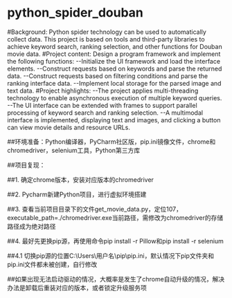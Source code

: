 # python_spider_douban
#Background: Python spider technology can be used to automatically collect data. This project is based on tools and third-party libraries to achieve keyword search, ranking selection, and other functions for Douban movie data.
#Project content: Design a program framework and implement the following functions:
--Initialize the UI framework and load the interface elements.
--Construct requests based on keywords and parse the returned data.
--Construct requests based on filtering conditions and parse the ranking interface data.
--Implement local storage for the parsed image and text data.
#Project highlights:
--The project applies multi-threading technology to enable asynchronous execution of multiple keyword queries.
--The UI interface can be extended with frames to support parallel processing of keyword search and ranking selection.
--A multimodal interface is implemented, displaying text and images, and clicking a button can view movie details and resource URLs.


##环境准备：Python编译器，PyCharm社区版，pip.ini镜像文件，chrome和chromedriver，selenium工具，Python第三方库

##项目复现：

##1. 确定chrome版本，安装对应版本的chromedriver

##2. Pycharm新建Python项目，进行虚拟环境搭建

##3. 查看当前项目目录下的文件get_movie_data.py，定位107，executable_path=./chromedriver.exe当前路径，需修改为chromedriver的存储路径成为绝对路径

##4. 最好先更换pip源，再使用命令pip install -r Pillow和pip install -r selenium 

##4.1 切换pip源的位置C:\Users\用户名\pip\pip.ini，默认情况下pip文件夹和pip.ini文件都未被创建，自行修改

##如果出现无法启动驱动的情况，大概率是发生了chrome自动升级的情况，解决办法是卸载后重装对应的版本，或者锁定升级服务项
